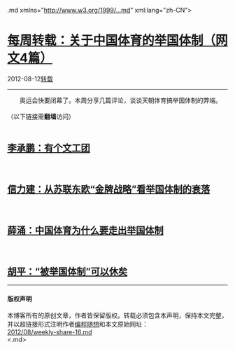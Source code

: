 <!DOCTYPE.md>
.md xmlns="http://www.w3.org/1999/...md" xml:lang="zh-CN">
<head>
<meta http-equiv="Content-Type" content="text.md; charset=utf-8" />
<meta name="generator" content="Python script by program.think@gmail.com" />
<meta name="provider" content="program-think.blogspot.com" />
<link type="text/css" rel="stylesheet" href="../../css/program-think.css" />
<title>每周转载：关于中国体育的举国体制（网文4篇） - 编程随想的博客</title>
</head>
<body>
<div id="main" style="width:100%;">
<h1><a href="../../index.md" title="回到首页">每周转载：关于中国体育的举国体制（网文4篇）</a></h1>
<div class="post-info"><span class="date-header">2012-08-12</span><a href="../../tags/E8BDACE8BDBD.md" class="tag">转载</a> </div>
<hr>
<div class="post">
&#12288;&#12288;奥运会快要闭幕了。本周分享几篇评论，谈谈天朝体育搞举国体制的弊端。<br /><br />（以下链接需<b>翻墙</b>访问）<a name='more'></a><!--program-think--><br /><br /><h2><a href="https://plus.google.com/u/0/113559088971921339544/posts/KLiSw4duqvm" target="_blank" rel="nofollow">李承鹏：有个文工团</a></h2><br /><h2><a href="https://plus.google.com/u/0/113559088971921339544/posts/6FDRym782V8" target="_blank" rel="nofollow">信力建：从苏联东欧“金牌战略”看举国体制的衰落</a></h2><br /><h2><a href="https://plus.google.com/u/0/113559088971921339544/posts/YjhPpSFVxHe" target="_blank" rel="nofollow">薛涌：中国体育为什么要走出举国体制</a></h2><br /><h2><a href="https://plus.google.com/u/0/113559088971921339544/posts/QHNsUpr4s1j" target="_blank" rel="nofollow">胡平：“被举国体制”可以休矣</a></h2><div class="blogger-post-footer">
</div>
<hr>
<div class="copyright">
<h4>版权声明</h4>
本博客所有的原创文章，作者皆保留版权。转载必须包含本声明，保持本文完整，并以超链接形式注明作者<a href="mailto:program.think@gmail.com">编程随想</a>和本文原始网址：<br>
<a href="2012/08/weekly-share-16.md">2012/08/weekly-share-16.md</a>
</div>
</div>
</body>
<.md>
